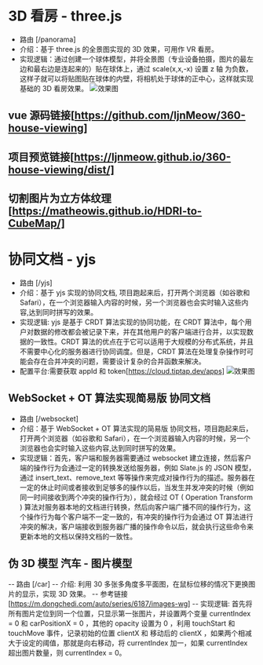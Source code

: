 # 3D 看房 - three.js

- 路由 [/panorama]
- 介绍：基于 three.js 的全景图实现的 3D 效果，可用作 VR 看房。
- 实现逻辑：通过创建一个球体模型，并将全景图（专业设备拍摄，图片的最左边和最右边是连起来的）贴在球体上，通过 scale(x,x,-x) 设置 z 轴 为负数，这样子就可以将贴图贴在球体的内壁，将相机处于球体的正中心，这样就实现基础的 3D 看房效果。
  ![效果图](https://fms.res.meizu.com/dms/2024/05/29/d82293ab-e28e-4776-9fa7-8d5b08f86cb4.jpg)

## vue 源码链接[https://github.com/ljnMeow/360-house-viewing]

## 项目预览链接[https://ljnmeow.github.io/360-house-viewing/dist/]

## 切割图片为立方体纹理[https://matheowis.github.io/HDRI-to-CubeMap/]

# 协同文档 - yjs

- 路由 [/yjs]
- 介绍：基于 yjs 实现的协同文档, 项目跑起来后，打开两个浏览器（如谷歌和 Safari），在一个浏览器输入内容的时候，另一个浏览器也会实时输入这些内容,达到同时拼写的效果。
- 实现逻辑: yjs 是基于 CRDT 算法实现的协同功能，在 CRDT 算法中，每个用户对数据的修改都会被记录下来，并在其他用户的客户端进行合并，以实现数据的一致性。CRDT 算法的优点在于它可以适用于大规模的分布式系统，并且不需要中心化的服务器进行协同调度。但是，CRDT 算法在处理复杂操作时可能会存在合并冲突的问题，需要设计复杂的合并函数来解决。
- 配置平台:需要获取 appId 和 token[https://cloud.tiptap.dev/apps]
  ![效果图](https://fms.res.meizu.com/dms/2024/05/29/c76e89b2-d850-48e3-a05b-e52ae9a9d162.jpg)

## WebSocket + OT 算法实现简易版 协同文档

- 路由 [/websocket]
- 介绍：基于 WebSocket + OT 算法实现的简易版 协同文档，项目跑起来后，打开两个浏览器（如谷歌和 Safari），在一个浏览器输入内容的时候，另一个浏览器也会实时输入这些内容,达到同时拼写的效果。
- 实现逻辑：首先，客户端和服务器需要通过 websocket 建立连接，然后客户端的操作行为会通过一定的转换发送给服务器，例如 Slate.js 的 JSON 模型，通过 insert_text、remove_text 等等操作来完成对操作行为的描述。服务器在一定的休止时间或者接收到足够多的操作以后，当发生并发冲突的时候（例如同一时间接收到两个冲突的操作行为），就会经过 OT ( Operation Transform ) 算法对服务器本地的文档进行转换，然后向客户端广播不同的操作行为，这个操作行为每个客户端不一定一致的，有冲突的操作行为会通过 OT 算法进行冲突的解决，客户端接收到服务器广播的操作命令以后，就会执行这些命令来更新本地的文档以保持文档的一致性。

## 伪 3D 模型 汽车 - 图片模型

-- 路由 [/car]
-- 介绍: 利用 30 多张多角度多平面图，在鼠标位移的情况下更换图片的显示，实现 3D 效果。
-- 参考链接 [https://m.dongchedi.com/auto/series/6187/images-wg]
-- 实现逻辑: 首先将所有图片定位到同一个位置，只显示第一张图片，并设置两个变量 currentIndex = 0 和 carPositionX = 0 ，其他的 opacity 设置为 0 ，利用 touchStart 和 touchMove 事件，记录初始的位置 clientX 和 移动后的 clientX ，如果两个相减大于设定的阈值，那就是向右移动，将 currentIndex 加一，如果 currentIndex 超出图片数量，则 currentIndex = 0。
